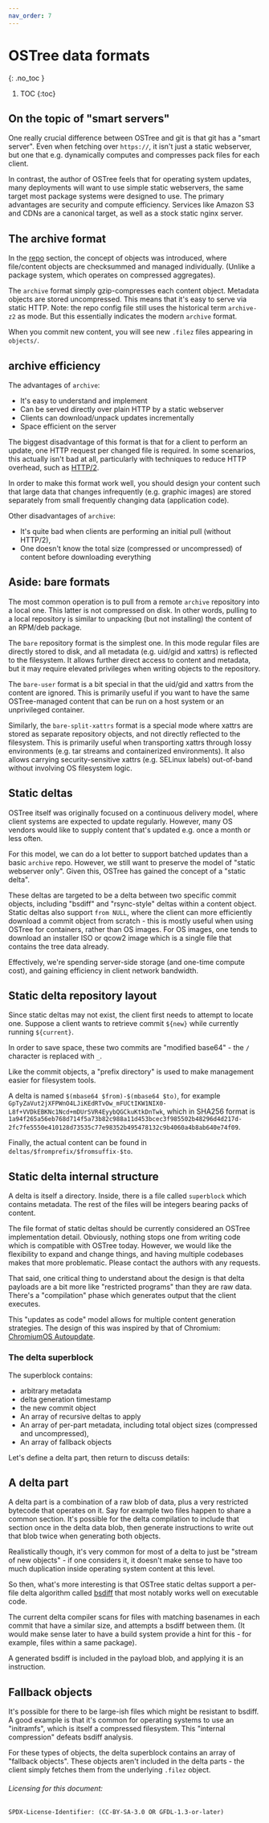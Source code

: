 ```yaml
---
nav_order: 7
---
```


# OSTree data formats
{: .no_toc }

1. TOC
{:toc}

## On the topic of "smart servers"

One really crucial difference between OSTree and git is that git has a
"smart server".  Even when fetching over `https://`, it isn't just a
static webserver, but one that e.g. dynamically computes and
compresses pack files for each client.

In contrast, the author of OSTree feels that for operating system
updates, many deployments will want to use simple static webservers,
the same target most package systems were designed to use.  The
primary advantages are security and compute efficiency.  Services like
Amazon S3 and CDNs are a canonical target, as well as a stock static
nginx server.

## The archive format

In the [repo](repo) section, the concept of objects was introduced,
where file/content objects are checksummed and managed individually.
(Unlike a package system, which operates on compressed aggregates).

The `archive` format simply gzip-compresses each content object.
Metadata objects are stored uncompressed.  This means that it's easy
to serve via static HTTP.  Note: the repo config file still uses the
historical term `archive-z2` as mode. But this essentially indicates
the modern `archive` format.

When you commit new content, you will see new `.filez` files appearing
in `objects/`.

## archive efficiency

The advantages of `archive`:

 - It's easy to understand and implement
 - Can be served directly over plain HTTP by a static webserver
 - Clients can download/unpack updates incrementally
 - Space efficient on the server

The biggest disadvantage of this format is that for a client to
perform an update, one HTTP request per changed file is required.  In
some scenarios, this actually isn't bad at all, particularly with
techniques to reduce HTTP overhead, such as
[HTTP/2](https://en.wikipedia.org/wiki/HTTP/2).

In order to make this format work well, you should design your content
such that large data that changes infrequently (e.g. graphic images)
are stored separately from small frequently changing data (application
code).

Other disadvantages of `archive`:

 - It's quite bad when clients are performing an initial pull (without HTTP/2),
 - One doesn't know the total size (compressed or uncompressed) of content
   before downloading everything

## Aside: bare formats

The most common operation is to pull from a remote `archive` repository
into a local one.  This latter is not compressed on disk.  In other
words, pulling to a local repository is similar to unpacking (but not
installing) the content of an RPM/deb package.

The `bare` repository format is the simplest one. In this mode regular files
are directly stored to disk, and all metadata (e.g. uid/gid and xattrs) is
reflected to the filesystem.
It allows further direct access to content and metadata, but it may require
elevated privileges when writing objects to the repository.

The `bare-user` format is a bit special in that the uid/gid and xattrs
from the content are ignored.  This is primarily useful if you want to
have the same OSTree-managed content that can be run on a host system
or an unprivileged container.

Similarly, the `bare-split-xattrs` format is a special mode where xattrs
are stored as separate repository objects, and not directly reflected to
the filesystem.
This is primarily useful when transporting xattrs through lossy environments
(e.g. tar streams and containerized environments). It also allows carrying
security-sensitive xattrs (e.g. SELinux labels) out-of-band without involving
OS filesystem logic.

## Static deltas

OSTree itself was originally focused on a continuous delivery model, where
client systems are expected to update regularly.  However, many OS vendors
would like to supply content that's updated e.g. once a month or less often.

For this model, we can do a lot better to support batched updates than
a basic `archive` repo. However, we still want to preserve the
model of "static webserver only".  Given this, OSTree has gained the
concept of a "static delta".

These deltas are targeted to be a delta between two specific commit
objects, including "bsdiff" and "rsync-style" deltas within a content
object.  Static deltas also support `from NULL`, where the client can
more efficiently download a commit object from scratch - this is
mostly useful when using OSTree for containers, rather than OS images.
For OS images, one tends to download an installer ISO or qcow2 image
which is a single file that contains the tree data already.

Effectively, we're spending server-side storage (and one-time compute
cost), and gaining efficiency in client network bandwidth.

## Static delta repository layout

Since static deltas may not exist, the client first needs to attempt
to locate one.  Suppose a client wants to retrieve commit `${new}`
while currently running `${current}`.

In order to save space, these two commits are "modified base64" - the 
`/` character is replaced with `_`.

Like the commit objects, a "prefix directory" is used to make
management easier for filesystem tools.

A delta is named `$(mbase64 $from)-$(mbase64 $to)`, for example
`GpTyZaVut2jXFPWnO4LJiKEdRTvOw_mFUCtIKW1NIX0-L8f+VVDkEBKNc1Ncd+mDUrSVR4EyybQGCkuKtkDnTwk`,
which in SHA256 format is
`1a94f265a56eb768d714f5a73b82c988a11d453bcec3f985502b48296d4d217d-2fc7fe5550e410128d73535c77e98352b495478132c9b4060a4b8ab640e74f09`.

Finally, the actual content can be found in
`deltas/$fromprefix/$fromsuffix-$to`.

## Static delta internal structure

A delta is itself a directory.  Inside, there is a file called
`superblock` which contains metadata.  The rest of the files will be
integers bearing packs of content.

The file format of static deltas should be currently considered an
OSTree implementation detail.  Obviously, nothing stops one from
writing code which is compatible with OSTree today.  However, we would
like the flexibility to expand and change things, and having multiple
codebases makes that more problematic.  Please contact the authors
with any requests.

That said, one critical thing to understand about the design is that
delta payloads are a bit more like "restricted programs" than they are
raw data.  There's a "compilation" phase which generates output that
the client executes.

This "updates as code" model allows for multiple content generation
strategies.  The design of this was inspired by that of Chromium:
[ChromiumOS Autoupdate](http://dev.chromium.org/chromium-os/chromiumos-design-docs/filesystem-autoupdate).

### The delta superblock

The superblock contains:

 - arbitrary metadata
 - delta generation timestamp
 - the new commit object
 - An array of recursive deltas to apply
 - An array of per-part metadata, including total object sizes (compressed and uncompressed),
 - An array of fallback objects

Let's define a delta part, then return to discuss details:

## A delta part

A delta part is a combination of a raw blob of data, plus a very
restricted bytecode that operates on it.  Say for example two files
happen to share a common section.  It's possible for the delta
compilation to include that section once in the delta data blob, then
generate instructions to write out that blob twice when generating
both objects.

Realistically though, it's very common for most of a delta to just be
"stream of new objects" - if one considers it, it doesn't make sense
to have too much duplication inside operating system content at this
level.

So then, what's more interesting is that OSTree static deltas support
a per-file delta algorithm called
[bsdiff](https://github.com/mendsley/bsdiff) that most notably works
well on executable code.

The current delta compiler scans for files with matching basenames in
each commit that have a similar size, and attempts a bsdiff between
them.  (It would make sense later to have a build system provide a
hint for this - for example, files within a same package).

A generated bsdiff is included in the payload blob, and applying it is
an instruction.

## Fallback objects

It's possible for there to be large-ish files which might be resistant
to bsdiff.  A good example is that it's common for operating systems
to use an "initramfs", which is itself a compressed filesystem.  This
"internal compression" defeats bsdiff analysis.

For these types of objects, the delta superblock contains an array of
"fallback objects".  These objects aren't included in the delta
parts - the client simply fetches them from the underlying `.filez`
object.

###### Licensing for this document:
`SPDX-License-Identifier: (CC-BY-SA-3.0 OR GFDL-1.3-or-later)`
